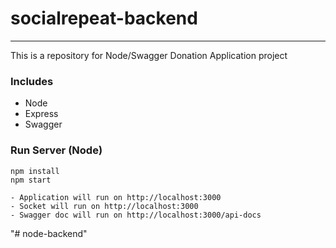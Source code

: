 # socialrepeat-backend

---

This is a repository for Node/Swagger Donation Application project

### Includes

- Node
- Express
- Swagger

### Run Server (Node)

```
npm install
npm start
```

```
- Application will run on http://localhost:3000
- Socket will run on http://localhost:3000
- Swagger doc will run on http://localhost:3000/api-docs
```
"# node-backend" 

